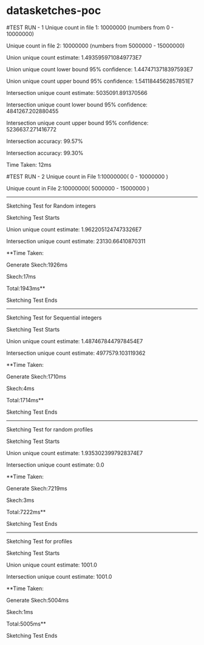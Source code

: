 # datasketches-poc

#TEST RUN - 1
Unique count in file 1: 10000000 (numbers from 0 - 10000000)

Unique count in file 2: 10000000 (numbers from 5000000 - 15000000)

Union unique count estimate: 1.4935959710849773E7

Union unique count lower bound 95% confidence: 1.4474713718397593E7

Union unique count upper bound 95% confidence: 1.5411844562857851E7

Intersection unique count estimate: 5035091.891370566

Intersection unique count lower bound 95% confidence: 4841267.202880455

Intersection unique count upper bound 95% confidence: 5236637.271416772

Intersection accuracy: 99.57%

Intersection accuracy: 99.30%

Time Taken: 12ms


#TEST RUN - 2
Unique count in File 1:10000000( 0 - 10000000 )

Unique count in File 2:10000000( 5000000 - 15000000 )

------------------------------------------------------------
Sketching Test for Random integers

Sketching Test Starts

Union unique count estimate: 1.9622051247473326E7

Intersection unique count estimate: 23130.66410870311


**Time Taken:

Generate Skech:1926ms

Skech:17ms

Total:1943ms**

Sketching Test Ends

------------------------------------------------------------
Sketching Test for Sequential integers

Sketching Test Starts

Union unique count estimate: 1.4874678447978454E7

Intersection unique count estimate: 4977579.103119362

**Time Taken:

Generate Skech:1710ms

Skech:4ms

Total:1714ms**

Sketching Test Ends

------------------------------------------------------------
Sketching Test for random profiles

Sketching Test Starts

Union unique count estimate: 1.9353023997928374E7

Intersection unique count estimate: 0.0

**Time Taken:

Generate Skech:7219ms

Skech:3ms

Total:7222ms**

Sketching Test Ends

------------------------------------------------------------
Sketching Test for  profiles

Sketching Test Starts

Union unique count estimate: 1001.0

Intersection unique count estimate: 1001.0

**Time Taken:

Generate Skech:5004ms

Skech:1ms

Total:5005ms**

Sketching Test Ends
